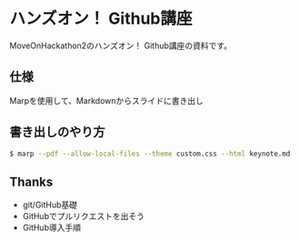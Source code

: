 # ハンズオン！ Github講座
MoveOnHackathon2のハンズオン！ Github講座の資料です。

## 仕様
Marpを使用して、Markdownからスライドに書き出し

## 書き出しのやり方
```bash
$ marp --pdf --allow-local-files --theme custom.css --html keynote.md
```

## Thanks
- git/GitHub基礎
- GitHubでプルリクエストを出そう
- GitHub導入手順